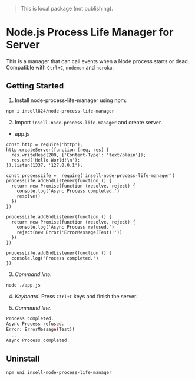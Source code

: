 > This is local package (not publishing).

# Node.js Process Life Manager for Server
This is a manager that can call events when a Node process starts or dead.  
Compatible with `Ctrl+C`, `nodemon` and `heroku`.

## Getting Started
1. Install node-process-life-manager using npm:
```bash
npm i insell824/node-process-life-manager
```

2. Import `insell-node-process-life-manager` and create server.
- app.js
```node
const http = require('http');
http.createServer(function (req, res) {
  res.writeHead(200, {'Content-Type': 'text/plain'});
  res.end('Hello World!\n');
}).listen(1337, '127.0.0.1');

const processLife =  require('insell-node-process-life-manager')
processLife.addEndListener(function () {
  return new Promise(function (resolve, reject) {
    console.log('Async Process completed.')
    resolve()
  })
})

processLife.addEndListener(function () {
  return new Promise(function (resolve, reject) {
    console.log('Async Process refused.')
    reject(new Error('ErrorMessage(Test)!'))
  })
})

processLife.addEndListener(function () {
  console.log('Process completed.')
})
```
3. *Command line.*

```bash
node ./app.js
```
4. *Keyboard.*
Press `Ctrl+C` keys and finish the server.  
  
5. *Command line.*
```bash
Process completed.
Async Process refused.
Error: ErrorMessage(Test)!
  ...
Async Process completed.
```

## Uninstall
```bash
npm uni insell-node-process-life-manager
```